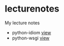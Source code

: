 # lecturenotes
My lecture notes

- python-idiom [view](https://lecture.silentnotes.top/python-idiom.htm)
- python-wsgi [view](https://lecture.silentnotes.top/python/python-wsgi.htm)
